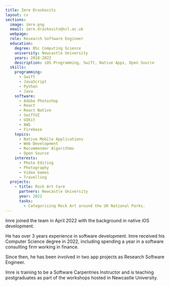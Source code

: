 ```yaml
---
title: Imre Draskovits
layout: cv
sections:
  image: imre.png
  email: imre.draskovits@ncl.ac.uk
  webpage: 
  role: Research Software Engineer
  education:
    degree: BSc Computing Science
    university: Newcastle University
    years: 2018-2022
    description: iOS Programming, Swift, Native Apps, Open Source
  skills:
    programming:
      - Swift
      - JavaScript
      - Python
      - Java
    software:
      - Adobe Photoshop
      - React
      - React Native
      - SwiftUI
      - UIKit
      - AWS
      - Firebase
    topics:
      - Native Mobile Applications
      - Web Development
      - Recommender Algorithms
      - Open Source
    interests:
      - Photo Editing
      - Photography
      - Video Games
      - Travelling
  projects:
    - title: Rock Art Care
      partners: Newcastle University
      year: 2022
      tasks:
        - Categorising Rock Art around the UK National Parks.
---
```

Imre joined the team in April 2022 with the background in native iOS development.

He has over 3 years experience in software development. Imre received his Computer Science degree in 2022, including spending a year in a software consulting firm working in finance.

Since then, he has been involved in two app projects as Research Software Engineer.

Imre is training to be a Software Carpentries Instructor and is teaching postgraduates as part of the workshops hosted in Newcastle University.